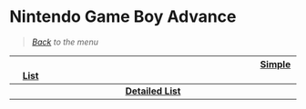 # Nintendo Game Boy Advance

> *[Back](../games.md) to the menu*

| <img width="430" height="1">[Simple List](gba_list.md)<img width="430" height="1"> | 
| :---: | 
| **[Detailed List](gba_info_games.md)** |

